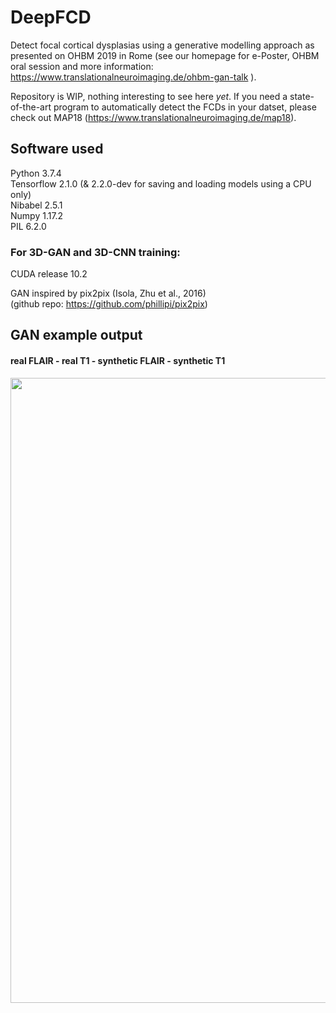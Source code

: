 # DeepFCD
Detect focal cortical dysplasias using a generative modelling approach as presented on OHBM 2019 in Rome (see our homepage for e-Poster, OHBM oral session and more information: https://www.translationalneuroimaging.de/ohbm-gan-talk ).

Repository is WIP, nothing interesting to see here *yet*. If you need a state-of-the-art program to automatically detect the FCDs in your datset, please check out MAP18 (https://www.translationalneuroimaging.de/map18).

## Software used
Python 3.7.4  
Tensorflow 2.1.0 (& 2.2.0-dev for saving and loading models using a CPU only)  
Nibabel 2.5.1  
Numpy 1.17.2  
PIL 6.2.0  

### For 3D-GAN and 3D-CNN training:
CUDA release 10.2

GAN inspired by pix2pix (Isola, Zhu et al., 2016)  
(github repo: https://github.com/phillipi/pix2pix)  

## GAN example output
#### real FLAIR - real T1 - synthetic FLAIR - synthetic T1
<img src="./assets/example_outputs/T1_FLAIR_SYNTH-T1_SYNTH-FLAIR_00.gif" width=1000 align="center">
